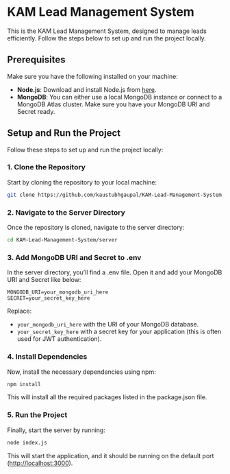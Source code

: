 
# KAM Lead Management System

This is the KAM Lead Management System, designed to manage leads efficiently. Follow the steps below to set up and run the project locally.

## Prerequisites

Make sure you have the following installed on your machine:

- **Node.js**: Download and install Node.js from [here](https://nodejs.org/).
- **MongoDB**: You can either use a local MongoDB instance or connect to a MongoDB Atlas cluster. Make sure you have your MongoDB URI and Secret ready.

## Setup and Run the Project

Follow these steps to set up and run the project locally:

### 1. Clone the Repository

Start by cloning the repository to your local machine:

```bash
git clone https://github.com/kaustubhgaupal/KAM-Lead-Management-System.git
```

### 2. Navigate to the Server Directory

Once the repository is cloned, navigate to the server directory:

```bash
cd KAM-Lead-Management-System/server
```

### 3. Add MongoDB URI and Secret to .env

In the server directory, you’ll find a .env file. Open it and add your MongoDB URI and Secret like below:

```env
MONGODB_URI=your_mongodb_uri_here
SECRET=your_secret_key_here
```

Replace:
- `your_mongodb_uri_here` with the URI of your MongoDB database.
- `your_secret_key_here` with a secret key for your application (this is often used for JWT authentication).

### 4. Install Dependencies

Now, install the necessary dependencies using npm:

```bash
npm install
```

This will install all the required packages listed in the package.json file.

### 5. Run the Project

Finally, start the server by running:

```bash
node index.js
```

This will start the application, and it should be running on the default port ([http://localhost:3000](http://localhost:3000)).

